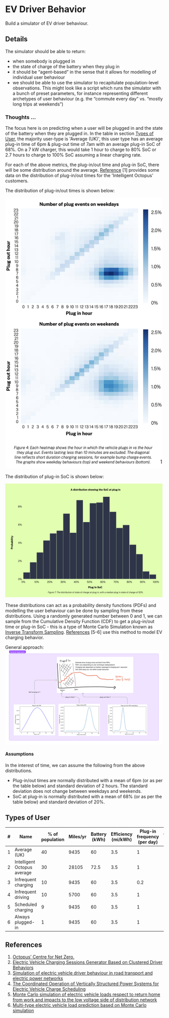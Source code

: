 # EV Driver Behavior

Build a simulator of EV driver behaviour.

## Details

The simulator should be able to return:
- when somebody is plugged in
- the state of charge of the battery when they plug in
- it should be “agent-based” in the sense that it allows for modelling of individual user behaviour
- we should be able to use the simulator to recapitulate population-level observations. This might look like a script which runs the simulator with a bunch of preset parameters, for instance representing different archetypes of user behaviour (e.g. the “commute every day” vs. “mostly long trips at weekends”)

### Thoughts ...

The focus here is on predicting when a user will be plugged in and the state of the battery when they are plugged in. In the table in section [Types of User](#types-of-user), the majority user-type is 'Average (UK)', this user type has an average plug-in time of 6pm & plug-out time of 7am with an average plug-in SoC of 68%. On a 7 kW charger, this would take 1 hour to charge to 80% SoC or 2.7 hours to charge to 100% SoC assuming a linear charging rate.

For each of the above metrics, the plug-in/out time and plug-in SoC, there will be some distribution around the average. [Reference](#references) [1] provides some data on the distribution of plug-in/out times for the 'Intelligent Octopus' customers.

The distribution of plug-in/out times is shown below:

<img src="assets/imgs/octopus/plug-in-out-time-dist.png" alt="Plug-in/out distribution" width="500"/>

The distribution of plug-in SoC is shown below:

<img src="assets/imgs/octopus/plug-in-soc-dist.png" alt="Plug-in SoC distribution" width="500"/>

These distributions can act as a probability density functions (PDFs) and modelling the user behaviour can be done by sampling from these distributions. Using a randomly generated number between 0 and 1, we can sample from the Cumulative Density Function (CDF) to get a plug-in/out time or plug-in SoC - this is a type of Monte Carlo Simulation known as [Inverse Transform Sampling](https://towardsdatascience.com/understanding-monte-carlo-simulation-eceb4c9cad4). [References](#references) [5-6] use this method to model EV charging behavior.

General approach:
<img src="assets/imgs/axle-approach.png" alt="General approach" width="500"/>

#### Assumptions

In the interest of time, we can assume the following from the above distributions.

- Plug-in/out times are normally distributed with a mean of 6pm (or as per the table below) and standard deviation of 2 hours. The standard deviation does not change between weekdays and weekends.
- SoC at plug-in is normally distributed with a mean of 68% (or as per the table below) and standard deviation of 20%.

## Types of User

| # | Name                        | % of population | Miles/yr | Battery (kWh) | Efficiency (mi/kWh) | Plug-in frequency (per day) | Charger kW | Plug-in time | Plug-out time | Target SoC | kWh/year | kWh/plug-in | Plug-in SoC (MEDIUM) | SoC requirement | Charging duration (hrs) |
| - | --------------------------- | --------------- | -------- | ------------- | ------------------- | --------------------------- | ---------- | ------------ | ------------- | ---------- | -------- | ----------- | ----------- | --------------- | ----------------------- |
| 1 | Average (UK)                | 40              | 9435     | 60            | 3.5                 | 1                           | 7          | 6:00 PM      | 7:00 AM       | 80%        | 2696     | 7           | 68%         | 12%             | 1                       |
| 2 | Intelligent Octopus average | 30              | 28105    | 72.5          | 3.5                 | 1                           | 7          | 6:00 PM      | 7:00 AM       | 80%        | 8030     | 22          | 52%         | 28%             | 2.5                     |
| 3 | Infrequent charging         | 10              | 9435     | 60            | 3.5                 | 0.2                         | 7          | 6:00 PM      | 7:00 AM       | 80%        | 2696     | 37          | 18%         | 62%             | 5                       |
| 4 | Infrequent driving          | 10              | 5700     | 60            | 3.5                 | 1                           | 7          | 6:00 PM      | 7:00 AM       | 80%        | 1629     | 4           | 73%         | 7%              | 1                       |
| 5 | Scheduled charging          | 9               | 9435     | 60            | 3.5                 | 1                           | 7          | 10:00 PM     | 9:00 AM       | 80%        | 2696     | 7           | 68%         | 12%             | 1                       |
| 6 | Always plugged-in           | 1               | 9435     | 60            | 3.5                 | 1                           | 7          | 12:00 AM     | 11:59 PM      | 80%        | 2696     | 7           | 68%         | 12%             | 1                       |

## References

1. [Octopus’ Centre for Net Zero.](https://www.centrefornetzero.org/wp-content/uploads/2022/05/Intelligent-Octopus-CNZ-Report-May-2022.pdf)
2. [Electric Vehicle Charging Sessions Generator Based on Clustered Driver Behaviors](https://www.mdpi.com/2032-6653/14/2/37)
3. [Simulation of electric vehicle driver behaviour in road transport and electric power networks](https://www.sciencedirect.com/science/article/pii/S0968090X17301341)
4. [The Coordinated Operation of Vertically Structured Power Systems for Electric Vehicle Charge Scheduling](https://www.researchgate.net/publication/357247033_The_Coordinated_Operation_of_Vertically_Structured_Power_Systems_for_Electric_Vehicle_Charge_Scheduling)
5. [Monte Carlo simulation of electric vehicle loads respect to return home from work and impacts to the low voltage side of distribution network](https://link.springer.com/article/10.1007/s00202-020-01093-5)
6. [Multi-type electric vehicle load prediction based on Monte Carlo simulation](https://www.sciencedirect.com/science/article/pii/S2352484722011106)